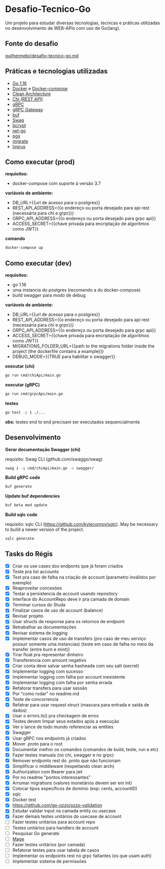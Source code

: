 # Desafio-Tecnico-Go
Um projeto para estudar diversas tecnologias, tecnicas e práticas utilizadas no desenvolvimento de WEB-APIs com uso de Go(lang).

## Fonte do desafio
[guilhermebr/desafio-tecnico-go.md](https://gist.github.com/guilhermebr/fb0d5896d76634703d385a4c68b730d8)

## Práticas e tecnologias utilizadas
- [Go 1.16](https://golang.org/)
- [Docker](https://docs.docker.com/get-started/) e [Docker-compose](https://docs.docker.com/get-started/08_using_compose/)
- [Clean Architecture](https://blog.cleancoder.com/uncle-bob/2012/08/13/the-clean-architecture.html)
- [Chi (REST API)](https://github.com/go-chi/chi)
- [gRPC](https://grpc.io/docs/languages/go/quickstart/)
- [gRPC Gateway](https://github.com/grpc-ecosystem/grpc-gateway)
- [buf](https://docs.buf.build/)
- [Swag](https://github.com/swaggo/swag)
- [bcrypt](https://pkg.go.dev/golang.org/x/crypto/bcrypt)
- [jwt-go](https://github.com/dgrijalva/jwt-go)
- [pgx](https://github.com/jackc/pgx)
- [migrate](https://github.com/golang-migrate/migrate)
- [logrus](https://github.com/sirupsen/logrus)

## Como executar (prod)
**requisitos:**
- docker-compose com suporte à versão 3.7

**variáveis de ambiente:**
- DB_URL={{url de acesso para o postgres}}
- REST_API_ADDRESS={{o endereço ou porta desejado para api rest (necessária para chi e grpc)}}
- GRPC_API_ADDRESS={{o endereço ou porta desejado para grpc api}}
- ACCESS_SECRET={{chave privada para encriptação de algoritmos como JWT}}

**comando**
```bash
docker-compose up
```

## Como executar (dev)
**requisitos:**
- go 1.16
- uma instancia do postgres (recomendo a do docker-compose)
- build swagger para modo de debug

**variáveis de ambiente:**
- DB_URL={{url de acesso para o postgres}}
- REST_API_ADDRESS={{o endereço ou porta desejado para api rest (necessária para chi e grpc)}}
- GRPC_API_ADDRESS={{o endereço ou porta desejado para grpc api}}
- ACCESS_SECRET={{chave privada para encriptação de algoritmos como JWT}}
- MIGRATIONS_FOLDER_URL={{path to the migrations folder inside the project (the dockerfile contains a example)}}
- DEBUG_MODE={{TRUE para habilitar o swagger}}

**executar (chi)**

```bash
go run cmd/chiApi/main.go
```

**executar (gRPC)**
```bash
go run cmd/grpcApi/main.go
```

**testes**
```bash
go test -p 1 ./...
```
__obs:__ testes end to end precisam ser executados sequencialmente

## Desenvolvimento

**Gerar documentação Swagger (chi)**

requisito: Swag CLI (github.com/swaggo/swag)

```bash
swag i -g cmd/chiApi/main.go -o swagger/
```

**Build gRPC code**
```bash
buf generate
```

**Update buf dependencies**
```bash
buf beta mod update
```

**Build sqlc code**

requisito: sqlc CLI (https://github.com/kyleconroy/sqlc). May be necessary to build a newer version of the project.

```bash
sqlc generate
```

## Tasks do Régis
- [x] Criar os use cases dos endponts que já foram criados
- [x] Teste pra list accounts
- [x] Test pra caso de falha na criação de account (parametro inválidos por exemplo)
- [x] Reaproveitar concexões
- [x] Testar a persistencia da account usando repository
- [x] Interface do AccountRepo deve ir pra camada de domain
- [x] Terminar cursos do Studa
- [x] Finalizar casos de uso de account (balance)
- [x] Revisar projeto
- [x] Usar structs de response para os retornos de endpoint
- [x] Retrabalhar as documentações
- [x] Revisar sistema de logging
- [x] Implementar casos de uso de transfers (pro caso de meu serviço possuir somente uma instancias) {teste em caso de falha no meio da transfer (entre burn e mint)}
- [x] Tirar float pra representar dinheiro
- [x] Transferencia com amount negativo
- [x] Criar conta deve salvar senha hasheada com seu salt (secret)
- [x] Implementar logging com sucesso
- [x] Implementar logging com falha por account inexistente
- [x] Implementar logging com falha por senha errada
- [x] Refatorar transfers para usar sessão
- [x] Por "como rodar" no readme.md
- [x] Teste de concorrencia
- [x] Refatrar para usar request struct (mascara para entrada e saída de dados)
- [x] Usar o errors.Is() pra checkagem de erros
- [x] Testes devem limpar seus estados após a execução
- [x] Ver o lance de todo mundo referenciar as entities
- [x] Swagger
- [x] Usar gRPC nos endpoints já criados
- [x] Mover .proto para o root
- [x] Documentar melhor os comandos (comandos de build, teste, run e etc)
- [x] Fazer testes manuais (no chi, swagger e no grpc)
- [x] Remover endponts rest do .proto que não funcionam
- [x] Simplificar o middleware (respeitando clean arch)
- [x] Authorization com Bearer para jwt
- [x] Por no readme "pontos interessantes"
- [x] Arrumar migrations (valores monetários devem ser em int)
- [x] Colocar tipos especificos de domínio (exp: cents, accountID)
- [x] sqlc
- [x] Docker test
- [x] https://github.com/go-ozzo/ozzo-validation
- [x] Estudar validar input na camada entity ou usecase
- [x] Fazer demais testes unitários do usecase de account
- [ ] Fazer testes unitários para account repo
- [ ] Testes unitários para handlers de account
- [ ] Pesquisar Go generate
- [ ] [Mage](https://magefile.org/)
- [ ] Fazer testes unitários (por camada)
- [ ] Refatorar testes para usar tabela de casos
- [ ] Implementar os endpoints rest no grpc faltantes (os que usam auth)
- [ ] Implementar sistema de permissões
